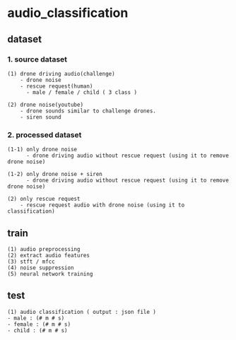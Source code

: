# audio_classification

## dataset

###     1. source dataset
    (1) drone driving audio(challenge)
        - drone noise
        - rescue request(human)
          - male / female / child ( 3 class )

    (2) drone noise(youtube)
        - drone sounds similar to challenge drones.
        - siren sound

###     2. processed dataset
    (1-1) only drone noise
          - drone driving audio without rescue request (using it to remove drone noise)

    (1-2) only drone noise + siren
          - drone driving audio without rescue request (using it to remove drone noise)

    (2) only rescue request
        - rescue request audio with drone noise (using it to classification)
    
    
    
## train

    (1) audio preprocessing
    (2) extract audio features
    (3) stft / mfcc 
    (4) noise suppression
    (5) neural network training 



## test

    (1) audio classification ( output : json file )
    - male : (# m # s)
    - female : (# m # s)
    - child : (# m # s)

